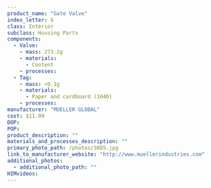 ```yaml
---
product_name: "Gate Valve"
index_letter: G
class: Interior
subclass: Housing Parts
components:
  - Valve:
    - mass: 273.2g
    - materials:
      - Content
    - processes:
  - Tag:
    - mass: <0.1g
    - materials:
      - Paper and cardboard (1040)
    - processes:
manufacturer: "MUELLER GLOBAL"
cost: $11.99
DOP: 
POP: 
product_description: ""
materials_and_processes_description: ""
primary_photo_path: /photos/3085.jpg
link_to_manufacturer_website: "http://www.muellerindustries.com"
additional_photos:
  - additional_photo_path: ""
HIMvideos:
---
```

